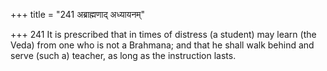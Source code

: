 +++
title = "241 अब्राह्मणाद् अध्यायनम्"

+++
241	It is prescribed that in times of distress (a student) may learn (the Veda) from one who is not a Brahmana; and that he shall walk behind and serve (such a) teacher, as long as the instruction lasts.
